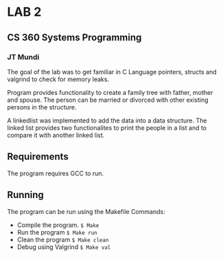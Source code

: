 # LAB 2
## CS 360 Systems Programming
### JT Mundi

The goal of the lab was to get familiar in C Language pointers, structs and valgrind to check for memory leaks.

Program provides functionality to create a family tree with father, mother and spouse. The person can be married or divorced with other existing persons in the structure.

A linkedlist was implemented to add the data into a data structure. The linked list provides two functionalites to
print the people in a list and to compare it with another linked list.

## Requirements

The program requires GCC to run.

## Running

The program can be run using the Makefile
Commands:

- Compile the program.
```$ Make```
- Run the program
```$ Make run```
- Clean the program
```$ Make clean```
- Debug using Valgrind
```$ Make val```

